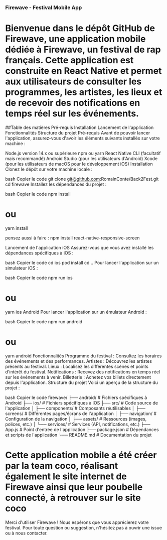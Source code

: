 ### Firewave - Festival Mobile App
# Bienvenue dans le dépôt GitHub de Firewave, une application mobile dédiée à Firewave, un festival de rap français. Cette application est construite en React Native et permet aux utilisateurs de consulter les programmes, les artistes, les lieux et de recevoir des notifications en temps réel sur les événements.

##Table des matières
Pré-requis
Installation
Lancement de l'application
Fonctionnalités
Structure du projet
Pré-requis
Avant de pouvoir lancer l'application, assurez-vous d'avoir les éléments suivants installés sur votre machine :

Node.js version 14.x ou supérieure
npm ou yarn
React Native CLI (facultatif mais recommandé)
Android Studio (pour les utilisateurs d'Android)
Xcode (pour les utilisateurs de macOS pour le développement iOS)
Installation
Clonez le dépôt sur votre machine locale :

bash
Copier le code
git clone git@github.com:RomainConte/Back2Fest.git
cd firewave
Installez les dépendances du projet :

bash
Copier le code
npm install
# ou
yarn install

pensez aussi à faire : npm install react-native-responsive-screen


Lancement de l'application
iOS
Assurez-vous que vous avez installé les dépendances spécifiques à iOS :

bash
Copier le code
cd ios
pod install
cd ..
Pour lancer l'application sur un simulateur iOS :

bash
Copier le code
npm run ios
# ou
yarn ios
Android
Pour lancer l'application sur un émulateur Android :

bash
Copier le code
npm run android
# ou
yarn android
Fonctionnalités
Programme du festival : Consultez les horaires des événements et des performances.
Artistes : Découvrez les artistes présents au festival.
Lieux : Localisez les différentes scènes et points d'intérêt du festival.
Notifications : Recevez des notifications en temps réel sur les événements à venir.
Billetterie : Achetez vos billets directement depuis l'application.
Structure du projet
Voici un aperçu de la structure du projet :

bash
Copier le code
firewave/
├── android/          # Fichiers spécifiques à Android
├── ios/              # Fichiers spécifiques à iOS
├── src/              # Code source de l'application
│   ├── components/   # Composants réutilisables
│   ├── screens/      # Différentes pages/écrans de l'application
│   ├── navigation/   # Configuration de la navigation
│   ├── assets/       # Ressources (images, polices, etc.)
│   └── services/     # Services (API, notifications, etc.)
├── App.js            # Point d'entrée de l'application
├── package.json      # Dépendances et scripts de l'application
└── README.md         # Documentation du projet

# Cette application mobile a été créer par la team coco, réalisant également le site internet de Firewave ainsi que leur poubelle connecté, à retrouver sur le site coco

Merci d'utiliser Firewave ! Nous espérons que vous apprécierez votre festival. Pour toute question ou suggestion, n'hésitez pas à ouvrir une issue ou à nous contacter.
